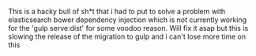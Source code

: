 This is a hacky bull of sh*t that i had to put to solve a problem with elasticsearch bower dependency
injection which is not currently working for the 'gulp serve:dist' for some voodoo reason.
Will fix it asap but this is slowing the release of the migration to gulp and i can't lose more time
on this
